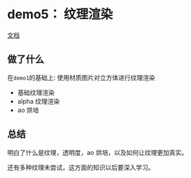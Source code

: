 # demo5： 纹理渲染

[文档](https://threejs.org/docs/index.html?q=material#api/zh/materials/Material)

## 做了什么

在`demo1`的基础上: 使用材质图片对立方体进行纹理渲染

- 基础纹理渲染
- alpha 纹理渲染
- ao 烘培

## 总结

明白了什么是纹理，透明度，ao 烘培，以及如何让纹理更加真实。

还有多种纹理未尝试，这方面的知识以后要深入学习。
